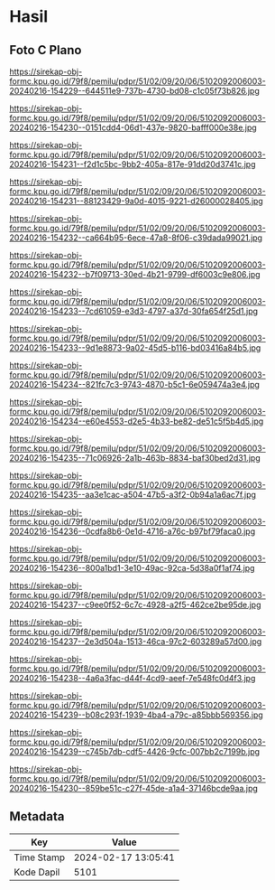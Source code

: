 # Hasil

## Foto C Plano

https://sirekap-obj-formc.kpu.go.id/79f8/pemilu/pdpr/51/02/09/20/06/5102092006003-20240216-154229--644511e9-737b-4730-bd08-c1c05f73b826.jpg

https://sirekap-obj-formc.kpu.go.id/79f8/pemilu/pdpr/51/02/09/20/06/5102092006003-20240216-154230--0151cdd4-06d1-437e-9820-bafff000e38e.jpg

https://sirekap-obj-formc.kpu.go.id/79f8/pemilu/pdpr/51/02/09/20/06/5102092006003-20240216-154231--f2d1c5bc-9bb2-405a-817e-91dd20d3741c.jpg

https://sirekap-obj-formc.kpu.go.id/79f8/pemilu/pdpr/51/02/09/20/06/5102092006003-20240216-154231--88123429-9a0d-4015-9221-d26000028405.jpg

https://sirekap-obj-formc.kpu.go.id/79f8/pemilu/pdpr/51/02/09/20/06/5102092006003-20240216-154232--ca664b95-6ece-47a8-8f06-c39dada99021.jpg

https://sirekap-obj-formc.kpu.go.id/79f8/pemilu/pdpr/51/02/09/20/06/5102092006003-20240216-154232--b7f09713-30ed-4b21-9799-df6003c9e806.jpg

https://sirekap-obj-formc.kpu.go.id/79f8/pemilu/pdpr/51/02/09/20/06/5102092006003-20240216-154233--7cd61059-e3d3-4797-a37d-30fa654f25d1.jpg

https://sirekap-obj-formc.kpu.go.id/79f8/pemilu/pdpr/51/02/09/20/06/5102092006003-20240216-154233--9d1e8873-9a02-45d5-b116-bd03416a84b5.jpg

https://sirekap-obj-formc.kpu.go.id/79f8/pemilu/pdpr/51/02/09/20/06/5102092006003-20240216-154234--821fc7c3-9743-4870-b5c1-6e059474a3e4.jpg

https://sirekap-obj-formc.kpu.go.id/79f8/pemilu/pdpr/51/02/09/20/06/5102092006003-20240216-154234--e60e4553-d2e5-4b33-be82-de51c5f5b4d5.jpg

https://sirekap-obj-formc.kpu.go.id/79f8/pemilu/pdpr/51/02/09/20/06/5102092006003-20240216-154235--71c06926-2a1b-463b-8834-baf30bed2d31.jpg

https://sirekap-obj-formc.kpu.go.id/79f8/pemilu/pdpr/51/02/09/20/06/5102092006003-20240216-154235--aa3e1cac-a504-47b5-a3f2-0b94a1a6ac7f.jpg

https://sirekap-obj-formc.kpu.go.id/79f8/pemilu/pdpr/51/02/09/20/06/5102092006003-20240216-154236--0cdfa8b6-0e1d-4716-a76c-b97bf79faca0.jpg

https://sirekap-obj-formc.kpu.go.id/79f8/pemilu/pdpr/51/02/09/20/06/5102092006003-20240216-154236--800a1bd1-3e10-49ac-92ca-5d38a0f1af74.jpg

https://sirekap-obj-formc.kpu.go.id/79f8/pemilu/pdpr/51/02/09/20/06/5102092006003-20240216-154237--c9ee0f52-6c7c-4928-a2f5-462ce2be95de.jpg

https://sirekap-obj-formc.kpu.go.id/79f8/pemilu/pdpr/51/02/09/20/06/5102092006003-20240216-154237--2e3d504a-1513-46ca-97c2-603289a57d00.jpg

https://sirekap-obj-formc.kpu.go.id/79f8/pemilu/pdpr/51/02/09/20/06/5102092006003-20240216-154238--4a6a3fac-d44f-4cd9-aeef-7e548fc0d4f3.jpg

https://sirekap-obj-formc.kpu.go.id/79f8/pemilu/pdpr/51/02/09/20/06/5102092006003-20240216-154239--b08c293f-1939-4ba4-a79c-a85bbb569356.jpg

https://sirekap-obj-formc.kpu.go.id/79f8/pemilu/pdpr/51/02/09/20/06/5102092006003-20240216-154239--c745b7db-cdf5-4426-9cfc-007bb2c7199b.jpg

https://sirekap-obj-formc.kpu.go.id/79f8/pemilu/pdpr/51/02/09/20/06/5102092006003-20240216-154230--859be51c-c27f-45de-a1a4-37146bcde9aa.jpg


## Metadata

| Key        | Value               |
| ---------- | ------------------- |
| Time Stamp | 2024-02-17 13:05:41 |
| Kode Dapil | 5101                |




